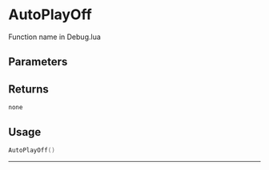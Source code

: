 # AutoPlayOff

Function name in Debug.lua

## Parameters

## Returns

`none`

## Usage

```lua
AutoPlayOff()
```

---
